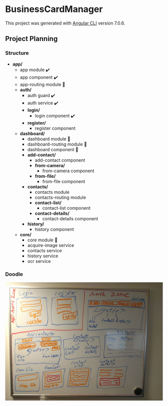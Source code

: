 # BusinessCardManager

This project was generated with [Angular CLI](https://github.com/angular/angular-cli) version 7.0.6.

## Project Planning

### Structure
* **app/**
  * app module :heavy_check_mark:
  * app component :heavy_check_mark:
  * app-routing module :construction:
  * **auth/**
    * auth guard :heavy_check_mark:
    * auth service :heavy_check_mark:
    * **login/**
      * login component :heavy_check_mark:
    * **register/**
      * register component
  * **dashboard/**
    * dashboard module :construction:
    * dashboard-routing module :construction:
    * dashboard component :construction:
    * **add-contact/**
      * add-contact component
      * **from-camera/**
        * from-camera component
      * **from-file/**
        * from-file component
    * **contacts/**
      * contacts module
      * contacts-routing module
      * **contact-list/**
        * contact-list component
      * **contact-details/**
        * contact-details component
    * **history/**
      * history component
  * **core/**
    * core module :construction:
    * acquire-image service
    * contacts service
    * history service
    * ocr service

### Doodle
![whiteboard doodle](./planning-doodle.jpg)
